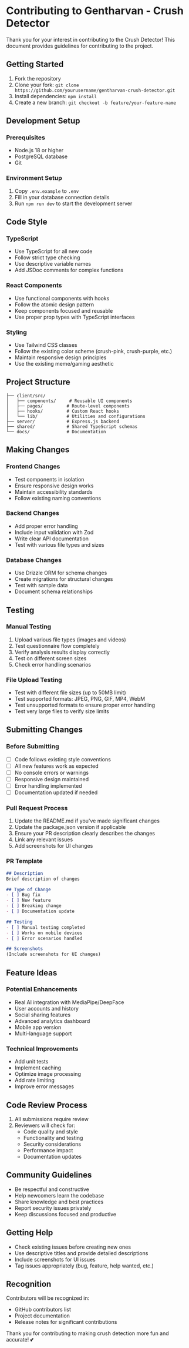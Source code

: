 # Contributing to Gentharvan - Crush Detector

Thank you for your interest in contributing to the Crush Detector! This document provides guidelines for contributing to the project.

## Getting Started

1. Fork the repository
2. Clone your fork: `git clone https://github.com/yourusername/gentharvan-crush-detector.git`
3. Install dependencies: `npm install`
4. Create a new branch: `git checkout -b feature/your-feature-name`

## Development Setup

### Prerequisites
- Node.js 18 or higher
- PostgreSQL database
- Git

### Environment Setup
1. Copy `.env.example` to `.env`
2. Fill in your database connection details
3. Run `npm run dev` to start the development server

## Code Style

### TypeScript
- Use TypeScript for all new code
- Follow strict type checking
- Use descriptive variable names
- Add JSDoc comments for complex functions

### React Components
- Use functional components with hooks
- Follow the atomic design pattern
- Keep components focused and reusable
- Use proper prop types with TypeScript interfaces

### Styling
- Use Tailwind CSS classes
- Follow the existing color scheme (crush-pink, crush-purple, etc.)
- Maintain responsive design principles
- Use the existing meme/gaming aesthetic

## Project Structure

```
├── client/src/
│   ├── components/     # Reusable UI components
│   ├── pages/         # Route-level components
│   ├── hooks/         # Custom React hooks
│   └── lib/           # Utilities and configurations
├── server/            # Express.js backend
├── shared/            # Shared TypeScript schemas
└── docs/              # Documentation
```

## Making Changes

### Frontend Changes
- Test components in isolation
- Ensure responsive design works
- Maintain accessibility standards
- Follow existing naming conventions

### Backend Changes
- Add proper error handling
- Include input validation with Zod
- Write clear API documentation
- Test with various file types and sizes

### Database Changes
- Use Drizzle ORM for schema changes
- Create migrations for structural changes
- Test with sample data
- Document schema relationships

## Testing

### Manual Testing
1. Upload various file types (images and videos)
2. Test questionnaire flow completely
3. Verify analysis results display correctly
4. Test on different screen sizes
5. Check error handling scenarios

### File Upload Testing
- Test with different file sizes (up to 50MB limit)
- Test supported formats: JPEG, PNG, GIF, MP4, WebM
- Test unsupported formats to ensure proper error handling
- Test very large files to verify size limits

## Submitting Changes

### Before Submitting
- [ ] Code follows existing style conventions
- [ ] All new features work as expected
- [ ] No console errors or warnings
- [ ] Responsive design maintained
- [ ] Error handling implemented
- [ ] Documentation updated if needed

### Pull Request Process
1. Update the README.md if you've made significant changes
2. Update the package.json version if applicable
3. Ensure your PR description clearly describes the changes
4. Link any relevant issues
5. Add screenshots for UI changes

### PR Template
```markdown
## Description
Brief description of changes

## Type of Change
- [ ] Bug fix
- [ ] New feature
- [ ] Breaking change
- [ ] Documentation update

## Testing
- [ ] Manual testing completed
- [ ] Works on mobile devices
- [ ] Error scenarios handled

## Screenshots
(Include screenshots for UI changes)
```

## Feature Ideas

### Potential Enhancements
- Real AI integration with MediaPipe/DeepFace
- User accounts and history
- Social sharing features
- Advanced analytics dashboard
- Mobile app version
- Multi-language support

### Technical Improvements
- Add unit tests
- Implement caching
- Optimize image processing
- Add rate limiting
- Improve error messages

## Code Review Process

1. All submissions require review
2. Reviewers will check for:
   - Code quality and style
   - Functionality and testing
   - Security considerations
   - Performance impact
   - Documentation updates

## Community Guidelines

- Be respectful and constructive
- Help newcomers learn the codebase
- Share knowledge and best practices
- Report security issues privately
- Keep discussions focused and productive

## Getting Help

- Check existing issues before creating new ones
- Use descriptive titles and provide detailed descriptions
- Include screenshots for UI issues
- Tag issues appropriately (bug, feature, help wanted, etc.)

## Recognition

Contributors will be recognized in:
- GitHub contributors list
- Project documentation
- Release notes for significant contributions

Thank you for contributing to making crush detection more fun and accurate! 💕